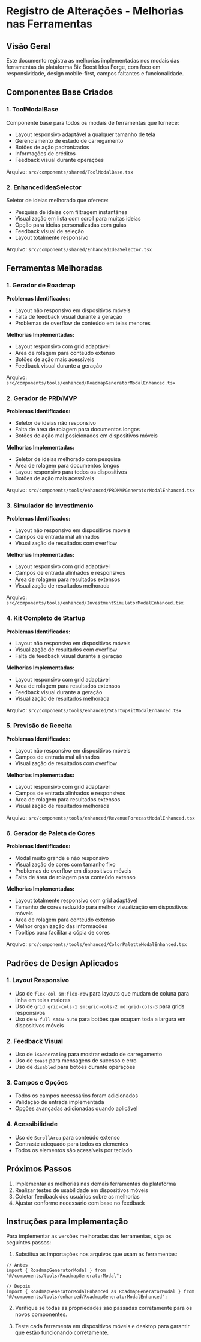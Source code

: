 # Registro de Alterações - Melhorias nas Ferramentas

## Visão Geral

Este documento registra as melhorias implementadas nos modais das ferramentas da plataforma Biz Boost Idea Forge, com foco em responsividade, design mobile-first, campos faltantes e funcionalidade.

## Componentes Base Criados

### 1. ToolModalBase

Componente base para todos os modais de ferramentas que fornece:

- Layout responsivo adaptável a qualquer tamanho de tela
- Gerenciamento de estado de carregamento
- Botões de ação padronizados
- Informações de créditos
- Feedback visual durante operações

Arquivo: `src/components/shared/ToolModalBase.tsx`

### 2. EnhancedIdeaSelector

Seletor de ideias melhorado que oferece:

- Pesquisa de ideias com filtragem instantânea
- Visualização em lista com scroll para muitas ideias
- Opção para ideias personalizadas com guias
- Feedback visual de seleção
- Layout totalmente responsivo

Arquivo: `src/components/shared/EnhancedIdeaSelector.tsx`

## Ferramentas Melhoradas

### 1. Gerador de Roadmap

**Problemas Identificados:**
- Layout não responsivo em dispositivos móveis
- Falta de feedback visual durante a geração
- Problemas de overflow de conteúdo em telas menores

**Melhorias Implementadas:**
- Layout responsivo com grid adaptável
- Área de rolagem para conteúdo extenso
- Botões de ação mais acessíveis
- Feedback visual durante a geração

Arquivo: `src/components/tools/enhanced/RoadmapGeneratorModalEnhanced.tsx`

### 2. Gerador de PRD/MVP

**Problemas Identificados:**
- Seletor de ideias não responsivo
- Falta de área de rolagem para documentos longos
- Botões de ação mal posicionados em dispositivos móveis

**Melhorias Implementadas:**
- Seletor de ideias melhorado com pesquisa
- Área de rolagem para documentos longos
- Layout responsivo para todos os dispositivos
- Botões de ação mais acessíveis

Arquivo: `src/components/tools/enhanced/PRDMVPGeneratorModalEnhanced.tsx`

### 3. Simulador de Investimento

**Problemas Identificados:**
- Layout não responsivo em dispositivos móveis
- Campos de entrada mal alinhados
- Visualização de resultados com overflow

**Melhorias Implementadas:**
- Layout responsivo com grid adaptável
- Campos de entrada alinhados e responsivos
- Área de rolagem para resultados extensos
- Visualização de resultados melhorada

Arquivo: `src/components/tools/enhanced/InvestmentSimulatorModalEnhanced.tsx`

### 4. Kit Completo de Startup

**Problemas Identificados:**
- Layout não responsivo em dispositivos móveis
- Visualização de resultados com overflow
- Falta de feedback visual durante a geração

**Melhorias Implementadas:**
- Layout responsivo com grid adaptável
- Área de rolagem para resultados extensos
- Feedback visual durante a geração
- Visualização de resultados melhorada

Arquivo: `src/components/tools/enhanced/StartupKitModalEnhanced.tsx`

### 5. Previsão de Receita

**Problemas Identificados:**
- Layout não responsivo em dispositivos móveis
- Campos de entrada mal alinhados
- Visualização de resultados com overflow

**Melhorias Implementadas:**
- Layout responsivo com grid adaptável
- Campos de entrada alinhados e responsivos
- Área de rolagem para resultados extensos
- Visualização de resultados melhorada

Arquivo: `src/components/tools/enhanced/RevenueForecastModalEnhanced.tsx`

### 6. Gerador de Paleta de Cores

**Problemas Identificados:**
- Modal muito grande e não responsivo
- Visualização de cores com tamanho fixo
- Problemas de overflow em dispositivos móveis
- Falta de área de rolagem para conteúdo extenso

**Melhorias Implementadas:**
- Layout totalmente responsivo com grid adaptável
- Tamanho de cores reduzido para melhor visualização em dispositivos móveis
- Área de rolagem para conteúdo extenso
- Melhor organização das informações
- Tooltips para facilitar a cópia de cores

Arquivo: `src/components/tools/enhanced/ColorPaletteModalEnhanced.tsx`

## Padrões de Design Aplicados

### 1. Layout Responsivo
- Uso de `flex-col sm:flex-row` para layouts que mudam de coluna para linha em telas maiores
- Uso de `grid grid-cols-1 sm:grid-cols-2 md:grid-cols-3` para grids responsivos
- Uso de `w-full sm:w-auto` para botões que ocupam toda a largura em dispositivos móveis

### 2. Feedback Visual
- Uso de `isGenerating` para mostrar estado de carregamento
- Uso de `toast` para mensagens de sucesso e erro
- Uso de `disabled` para botões durante operações

### 3. Campos e Opções
- Todos os campos necessários foram adicionados
- Validação de entrada implementada
- Opções avançadas adicionadas quando aplicável

### 4. Acessibilidade
- Uso de `ScrollArea` para conteúdo extenso
- Contraste adequado para todos os elementos
- Todos os elementos são acessíveis por teclado

## Próximos Passos

1. Implementar as melhorias nas demais ferramentas da plataforma
2. Realizar testes de usabilidade em dispositivos móveis
3. Coletar feedback dos usuários sobre as melhorias
4. Ajustar conforme necessário com base no feedback

## Instruções para Implementação

Para implementar as versões melhoradas das ferramentas, siga os seguintes passos:

1. Substitua as importações nos arquivos que usam as ferramentas:

```tsx
// Antes
import { RoadmapGeneratorModal } from "@/components/tools/RoadmapGeneratorModal";

// Depois
import { RoadmapGeneratorModalEnhanced as RoadmapGeneratorModal } from "@/components/tools/enhanced/RoadmapGeneratorModalEnhanced";
```

2. Verifique se todas as propriedades são passadas corretamente para os novos componentes.

3. Teste cada ferramenta em dispositivos móveis e desktop para garantir que estão funcionando corretamente.